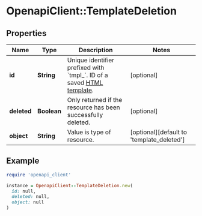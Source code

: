 # OpenapiClient::TemplateDeletion

## Properties

| Name | Type | Description | Notes |
| ---- | ---- | ----------- | ----- |
| **id** | **String** | Unique identifier prefixed with &#x60;tmpl_&#x60;. ID of a saved [HTML template](#section/HTML-Templates). | [optional] |
| **deleted** | **Boolean** | Only returned if the resource has been successfully deleted. | [optional] |
| **object** | **String** | Value is type of resource. | [optional][default to &#39;template_deleted&#39;] |

## Example

```ruby
require 'openapi_client'

instance = OpenapiClient::TemplateDeletion.new(
  id: null,
  deleted: null,
  object: null
)
```


